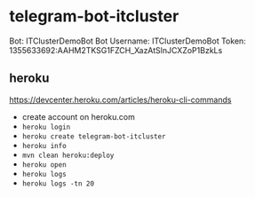 # telegram-bot-itcluster

Bot: ITClusterDemoBot
Bot Username: ITClusterDemoBot
Token: 1355633692:AAHM2TKSG1FZCH_XazAtSlnJCXZoP1BzkLs

## heroku
https://devcenter.heroku.com/articles/heroku-cli-commands
* create account on heroku.com
* ```heroku login```
* ```heroku create telegram-bot-itcluster```
* ```heroku info```
* ```mvn clean heroku:deploy```
* ```heroku open```
* ```heroku logs```
* ```heroku logs -tn 20```